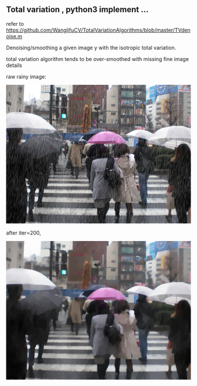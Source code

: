 ## Total variation , python3 implement ...
refer to https://github.com/WanglifuCV/TotalVariationAlgorithms/blob/master/TVdenoise.m


Denoising/smoothing a given image y with the isotropic total variation.

total variation algorithm tends to be over-smoothed with missing fine image details

raw rainy image:

  ![tv_denosing_example_1](case1.jpg)

after iter=200,

  ![tv_denosing_example_1](case1_derain.jpg)
